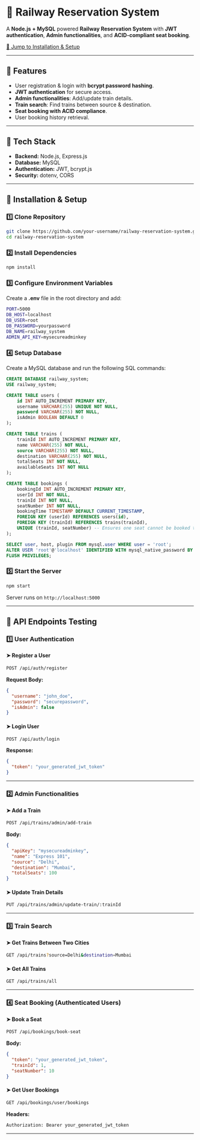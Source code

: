 # 🚆 Railway Reservation System

A **Node.js + MySQL** powered **Railway Reservation System** with **JWT authentication**, **Admin functionalities**, and **ACID-compliant seat booking**.

[🔧 Jump to Installation & Setup](#-installation--setup)

---

## 🚀 Features
- User registration & login with **bcrypt password hashing**.
- **JWT authentication** for secure access.
- **Admin functionalities**: Add/update train details.
- **Train search**: Find trains between source & destination.
- **Seat booking with ACID compliance**.
- User booking history retrieval.

---

## 📌 Tech Stack
- **Backend:** Node.js, Express.js
- **Database:** MySQL
- **Authentication:** JWT, bcrypt.js
- **Security:** dotenv, CORS

---

## 🔧 Installation & Setup

### 1️⃣ Clone Repository
```sh
git clone https://github.com/your-username/railway-reservation-system.git
cd railway-reservation-system
```

### 2️⃣ Install Dependencies
```sh
npm install
```

### 3️⃣ Configure Environment Variables
Create a **.env** file in the root directory and add:
```sh
PORT=5000
DB_HOST=localhost
DB_USER=root
DB_PASSWORD=yourpassword
DB_NAME=railway_system
ADMIN_API_KEY=mysecureadminkey
```

### 4️⃣ Setup Database
Create a MySQL database and run the following SQL commands:
```sql
CREATE DATABASE railway_system;
USE railway_system;

CREATE TABLE users (
    id INT AUTO_INCREMENT PRIMARY KEY,
    username VARCHAR(255) UNIQUE NOT NULL,
    password VARCHAR(255) NOT NULL,
    isAdmin BOOLEAN DEFAULT 0
);

CREATE TABLE trains (
    trainId INT AUTO_INCREMENT PRIMARY KEY,
    name VARCHAR(255) NOT NULL,
    source VARCHAR(255) NOT NULL,
    destination VARCHAR(255) NOT NULL,
    totalSeats INT NOT NULL,
    availableSeats INT NOT NULL
);

CREATE TABLE bookings (
    bookingId INT AUTO_INCREMENT PRIMARY KEY,
    userId INT NOT NULL,
    trainId INT NOT NULL,
    seatNumber INT NOT NULL,
    bookingTime TIMESTAMP DEFAULT CURRENT_TIMESTAMP,
    FOREIGN KEY (userId) REFERENCES users(id),
    FOREIGN KEY (trainId) REFERENCES trains(trainId),
    UNIQUE (trainId, seatNumber) -- Ensures one seat cannot be booked twice
);

SELECT user, host, plugin FROM mysql.user WHERE user = 'root';
ALTER USER 'root'@'localhost' IDENTIFIED WITH mysql_native_password BY 'YourPassword';
FLUSH PRIVILEGES;
```

### 5️⃣ Start the Server
```sh
npm start
```
Server runs on `http://localhost:5000`

---

## 🔄 API Endpoints Testing

### **1️⃣ User Authentication**
#### ➤ Register a User
```sh
POST /api/auth/register
```
**Request Body:**
```json
{
  "username": "john_doe",
  "password": "securepassword",
  "isAdmin": false
}
```

#### ➤ Login User
```sh
POST /api/auth/login
```
**Response:**
```json
{
  "token": "your_generated_jwt_token"
}
```

---

### **2️⃣ Admin Functionalities**
#### ➤ Add a Train
```sh
POST /api/trains/admin/add-train
```
**Body:**
```json
{
  "apiKey": "mysecureadminkey",
  "name": "Express 101",
  "source": "Delhi",
  "destination": "Mumbai",
  "totalSeats": 100
}
```

#### ➤ Update Train Details
```sh
PUT /api/trains/admin/update-train/:trainId
```

---

### **3️⃣ Train Search**
#### ➤ Get Trains Between Two Cities
```sh
GET /api/trains?source=Delhi&destination=Mumbai
```

#### ➤ Get All Trains
```sh
GET /api/trains/all
```

---

### **4️⃣ Seat Booking (Authenticated Users)**
#### ➤ Book a Seat
```sh
POST /api/bookings/book-seat
```
**Body:**
```json
{
  "token": "your_generated_jwt_token",
  "trainId": 1,
  "seatNumber": 10
}
```

#### ➤ Get User Bookings
```sh
GET /api/bookings/user/bookings
```
**Headers:**
```sh
Authorization: Bearer your_generated_jwt_token
```

---



